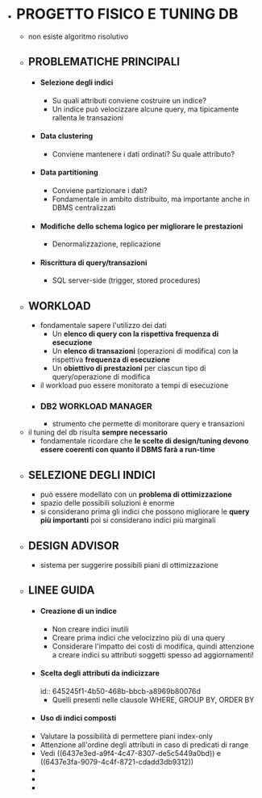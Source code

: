 - # PROGETTO FISICO E TUNING DB
	- non esiste algoritmo risolutivo
	- ## PROBLEMATICHE PRINCIPALI
		- #### Selezione degli indici
			- Su quali attributi conviene costruire un indice?
			- Un indice può velocizzare alcune query, ma tipicamente rallenta le transazioni
		- #### Data clustering
			- Conviene mantenere i dati ordinati? Su quale attributo?
		- #### Data partitioning
			- Conviene partizionare i dati?
			- Fondamentale in ambito distribuito, ma importante anche in DBMS centralizzati
		- #### Modifiche dello schema logico per migliorare le prestazioni
			- Denormalizzazione, replicazione
		- #### Riscrittura di query/transazioni
			- SQL server-side (trigger, stored procedures)
	- ## WORKLOAD
		- fondamentale sapere l'utilizzo dei dati
			- Un **elenco di query con la rispettiva frequenza di esecuzione**
			- Un **elenco di transazioni** (operazioni di modifica) con la rispettiva **frequenza di esecuzione**
			- Un **obiettivo di prestazioni** per ciascun tipo di query/operazione di modifica
		- il workload puo essere monitorato a tempi di esecuzione
		- ### DB2 WORKLOAD MANAGER
			- strumento che permette di monitorare query e transazioni
	- il tuning del db risulta **sempre necessario**
		- fondamentale ricordare che **le scelte di design/tuning devono essere coerenti con quanto il DBMS farà a run-time**
	- ## SELEZIONE DEGLI INDICI
		- può essere modellato con un **problema di ottimizzazione**
		- spazio delle possibili soluzioni è enorme
		- si considerano prima gli indici che possono migliorare le **query più importanti** poi si considerano indici più marginali
	- ## DESIGN ADVISOR
		- sistema per suggerire possibili piani di ottimizzazione
	- ## LINEE GUIDA
		- #### Creazione di un indice
			- Non creare indici inutili
			- Creare prima indici che velocizzino più di una query
			- Considerare l'impatto dei costi di modifica, quindi attenzione a creare
			  indici su attributi soggetti spesso ad aggiornamenti!
		- #### Scelta degli attributi da indicizzare
		  id:: 645245f1-4b50-468b-bbcb-a8969b80076d
			- Quelli presenti nelle clausole WHERE, GROUP BY, ORDER BY
		- #### Uso di indici composti
		- Valutare la possibilità di permettere piani index-only
		- Attenzione all'ordine degli attributi in caso di predicati di range
		- Vedi ((6437e3ed-a9f4-4c47-8307-de5c5449a0bd))  e ((6437e3fa-9079-4c4f-8721-cdadd3db9312))
		-
		-
		-